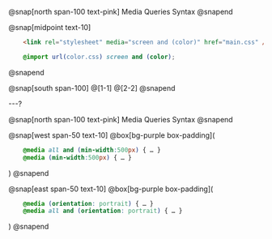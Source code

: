 @snap[north span-100 text-pink]
Media Queries Syntax
@snapend

@snap[midpoint text-10]
```html zoom-20
    <link rel="stylesheet" media="screen and (color)" href="main.css" />
```
```css
    @import url(color.css) screen and (color);
```
@snapend

@snap[south span-100]
@[1-1]
@[2-2]
@snapend

---?

@snap[north span-100 text-pink]
Media Queries Syntax
@snapend

@snap[west span-50 text-10]
@box[bg-purple box-padding](
```css
    @media all and (min-width:500px) { … }
    @media (min-width:500px) { … }
```
)
@snapend

@snap[east span-50 text-10]
@box[bg-purple box-padding](
```css
    @media (orientation: portrait) { … }
    @media all and (orientation: portrait) { … }
```
)
@snapend